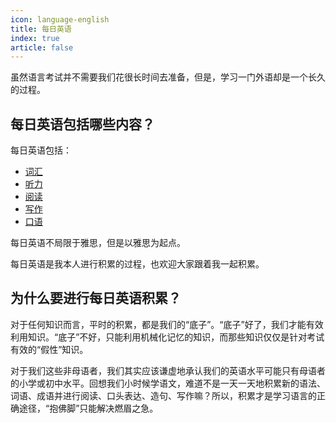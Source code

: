 ```yaml
---
icon: language-english
title: 每日英语
index: true
article: false
---
```


虽然语言考试并不需要我们花很长时间去准备，但是，学习一门外语却是一个长久的过程。

## 每日英语包括哪些内容？

每日英语包括：

- [词汇](./01-vocabulary.md)
- [听力](./02-listening.md)
- [阅读](./03-reading.md)
- [写作](./04-writing.md)
- [口语](./05-speaking.md)

每日英语不局限于雅思，但是以雅思为起点。

每日英语是我本人进行积累的过程，也欢迎大家跟着我一起积累。

## 为什么要进行每日英语积累？

对于任何知识而言，平时的积累，都是我们的“底子”。“底子”好了，我们才能有效利用知识。“底子”不好，只能利用机械化记忆的知识，而那些知识仅仅是针对考试有效的“假性”知识。

对于我们这些非母语者，我们其实应该谦虚地承认我们的英语水平可能只有母语者的小学或初中水平。回想我们小时候学语文，难道不是一天一天地积累新的语法、词语、成语并进行阅读、口头表达、造句、写作嘛？所以，积累才是学习语言的正确途径，“抱佛脚”只能解决燃眉之急。